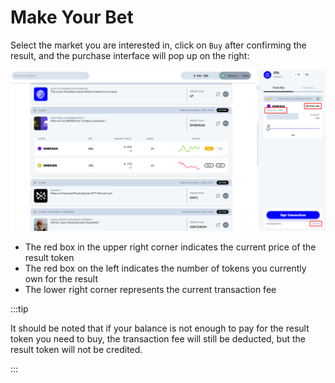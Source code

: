 # Make Your Bet

Select the market you are interested in, click on `Buy` after confirming the
result, and the purchase interface will pop up on the right:

![](https://raw.githubusercontent.com/Whisker17/ImageStoreService/main/image-20211019123722411.png)

- The red box in the upper right corner indicates the current price of the
  result token
- The red box on the left indicates the number of tokens you currently own for
  the result
- The lower right corner represents the current transaction fee

:::tip

It should be noted that if your balance is not enough to pay for the result
token you need to buy, the transaction fee will still be deducted, but the
result token will not be credited.

:::
